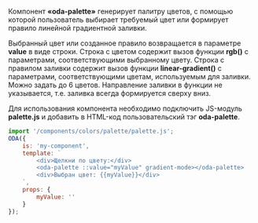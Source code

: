 Компонент **«oda-palette»** генерирует палитру цветов, с помощью которой пользователь выбирает требуемый цвет или формирует правило линейной градиентной заливки.

Выбранный цвет или созданное правило возвращается в параметре **value** в виде строки. Строка с цветом содержит вызов функции **rgb()** с параметрами, соответствующими выбранному цвету. Строка с правилом заливки содержит вызов функции **linear-gradient()** с параметрами, соответствующими цветам, используемым для заливки. Можно задать до 6 цветов. Направление заливки в функции не указывается, т.е. заливка всегда формируется сверху вниз.

Для использования компонента необходимо подключить JS-модуль **palette.js** и добавить в HTML-код пользовательский тэг **oda-palette**.

```javascript _run_line_edit_loadoda_[my-component.js]_h=260_
import '/components/colors/palette/palette.js';
ODA({
    is: 'my-component',
    template: `
        <div>Щелкни по цвету:</div>
        <oda-palette ::value="myValue" gradient-mode></oda-palette>
        <div>Выбран цвет: {{myValue}}</div>
    `,
    props: {
        myValue: ''
    }
});
```
